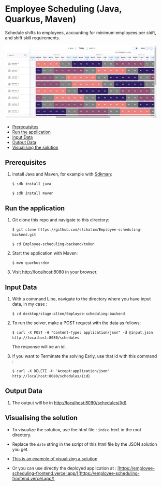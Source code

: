 # Employee Scheduling (Java, Quarkus, Maven)

Schedule shifts to employees, accounting for minimum employees per shift, and shift skill requirements.

![Employee Scheduling Screenshot](./employee-scheduling-screenshot.png)

- [Prerequisites](#prerequisites)
- [Run the application](#run-the-application)
- [Input Data](#input-data)
- [Output Data](#output-data)
- [Visualising the solution](#visualising-the-solution)


## Prerequisites

1. Install Java and Maven, for example with [Sdkman](https://sdkman.io):
   
    `$ sdk install java`

    `$ sdk install maven`
   

## Run the application

1. Git clone this repo and navigate to this directory:

    
    `$ git clone https://github.com/slihatim/Employee-scheduling-backend.git`
   
    `$ cd Employee-scheduling-backend/toRun`
   

2. Start the application with Maven:

   `$ mvn quarkus:dev`
   

3. Visit [http://localhost:8080](http://localhost:8080) in your browser.


## Input Data

1. With a command Line, navigate to the directory where you have input data, in my case :

    `$ cd desktop/stage-alten/Employee-scheduling-backend`

2. To run the solver, make a POST request with the data as follows:

    `$ curl -X POST -H "Content-Type: application/json" -d @input.json http://localhost:8080/schedules`

    The response will be an id.

3. If you want to Terminate the solving Early, use that id with this command :

    `$ curl -X DELETE -H 'Accept:application/json' http://localhost:8080/schedules/{id}`

## Output Data

1. The output will be in [http://localhost:8080/schedules/{id}](http://localhost:8080/schedules/{id})

## Visualising the solution

- To visualize the solution, use the html file : `index.html` in the root directory.

- Replace the `date` string in the script of this html file by the JSON solution you get.

- [This is an example of visualizing a solution](https://slihatim.github.io/Employee-scheduling-backend)

- Or you can use directly the deployed application at : [https://employee-scheduling-frontend.vercel.app/](https://employee-scheduling-frontend.vercel.app/)